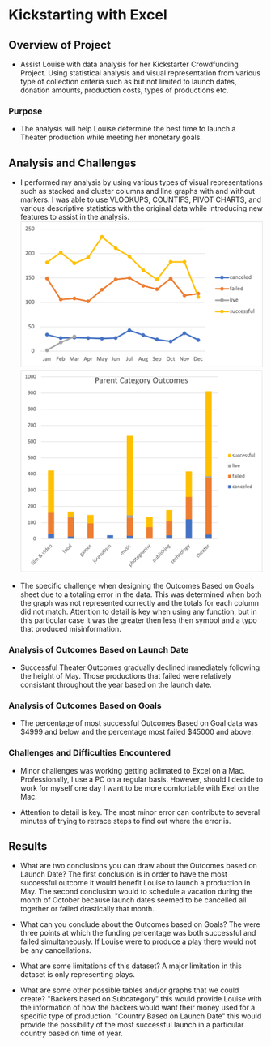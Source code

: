 # Kickstarting with Excel

## Overview of Project

- Assist Louise with data analysis for her Kickstarter Crowdfunding Project.  Using statistical analysis and visual representation from various type of collection criteria such as but not limited to launch dates, donation amounts, production costs, types of productions etc.  

### Purpose

- The analysis will help Louise determine the best time to launch a Theater production while meeting her monetary goals. 

## Analysis and Challenges

- I performed my analysis by using various types of visual representations such as stacked and cluster columns and line graphs with and without markers. I was able to use VLOOKUPS, COUNTIFS, PIVOT CHARTS, and various descriptive statistics with the original data while introducing new features to assist in the analysis.  
![This is an image](/../Chart_Outcomes_LaunchDate.png)
![This is an image](/../Chart_Outcomes_ParentCategory.png)

- The specific challenge when designing the Outcomes Based on Goals sheet due to a totaling error in the data. This was determined when both the graph was not represented correctly and the totals for each column did not match.  Attention to detail is key when using any function, but in this particular case it was the greater then less then symbol and a typo that produced misinformation.  

### Analysis of Outcomes Based on Launch Date

- Successful Theater Outcomes gradually declined immediately following the height of May. Those productions that failed were relatively consistant throughout the year based on the launch date.  

### Analysis of Outcomes Based on Goals

- The percentage of most successful Outcomes Based on Goal data was $4999 and below and the percentage most failed $45000 and above.    

### Challenges and Difficulties Encountered

- Minor challenges was working getting aclimated to Excel on a Mac. Professionally, I use a PC on a regular basis.  However, should I decide to work for myself one day I want to be more comfortable with Exel on the Mac.  

- Attention to detail is key.  The most minor error can contribute to several minutes of trying to retrace steps to find out where the error is.  

## Results

- What are two conclusions you can draw about the Outcomes based on Launch Date? The first conclusion is in order to have the most successful outcome it would benefit Louise to launch a production in May.  The second conclusion would to schedule a vacation during the month of October because launch dates seemed to be cancelled all together or failed drastically that month.  

- What can you conclude about the Outcomes based on Goals?  The were three points at which the funding percentage was both successful and failed simultaneously. If Louise were to produce a play there would not be any cancellations.    

- What are some limitations of this dataset? A major limitation in this dataset is only representing plays.  

- What are some other possible tables and/or graphs that we could create? "Backers based on Subcategory" this would provide Louise with the information of how the backers would want their money used for a specific type of production. "Country Based on Launch Date" this would provide the possibility of the most successful launch in a particular country based on time of year.  

